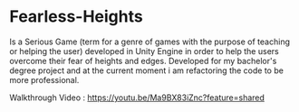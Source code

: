 # Fearless-Heights
Is a Serious Game (term for a genre of games with the purpose of teaching or helping the user) developed in Unity Engine in order to help the users overcome their fear of heights and edges.
Developed for my bachelor's degree project and at the current moment i am refactoring the code to be more professional.

Walkthrough Video : https://youtu.be/Ma9BX83iZnc?feature=shared
